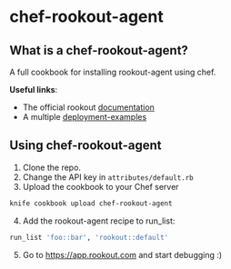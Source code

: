 # chef-rookout-agent

## What is a chef-rookout-agent?
A full cookbook for installing rookout-agent using chef.

**Useful links**:
- The official rookout [documentation]
- A multiple [deployment-examples]

## Using chef-rookout-agent

1. Clone the repo.
2. Change the API key in `attributes/default.rb`
3. Upload the cookbook to your Chef server
```bash
knife cookbook upload chef-rookout-agent
```
4. Add the rookout-agent recipe to run_list:
```ruby
run_list 'foo::bar', 'rookout::default'
```
5. Go to https://app.rookout.com and start debugging :) 

[documentation]: https://rookout.github.io
[deployment-examples]: https://github.com/Rookout/deployment-examples
